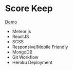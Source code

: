# Score Keep

[Demo](https://gc-scorekeep.herokuapp.com/)

- Meteor.js
- ReactJS
- SCSS
- Responsive/Mobile Friendly
- MongoDB
- Git Workflow
- Heroku Deployment
